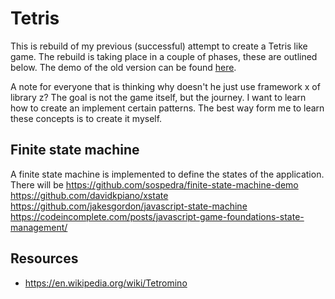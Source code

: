 # Tetris

This is rebuild of my previous (successful) attempt to create a Tetris like game. The rebuild is taking place in a couple of phases, these are outlined below. The demo of the old version can be found [here](https://stoic-saha-73d2b3.netlify.com/).

A note for everyone that is thinking why doesn't he just use framework x of library z? The goal is not the game itself, but the journey. I want to learn how to create an implement certain patterns. The best way form me to learn these concepts is to create it myself.


## Finite state machine

A finite state machine is implemented to define the states of the application. There will be 
https://github.com/sospedra/finite-state-machine-demo
https://github.com/davidkpiano/xstate
https://github.com/jakesgordon/javascript-state-machine
https://codeincomplete.com/posts/javascript-game-foundations-state-management/

## Resources

- https://en.wikipedia.org/wiki/Tetromino




